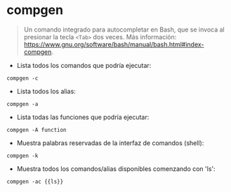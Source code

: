 # compgen

> Un comando integrado para autocompletar en Bash, que se invoca al presionar la tecla `<Tab>` dos veces.
> Más información: <https://www.gnu.org/software/bash/manual/bash.html#index-compgen>.

- Lista todos los comandos que podría ejecutar:

`compgen -c`

- Lista todos los alias:

`compgen -a`

- Lista todas las funciones que podría ejecutar:

`compgen -A function`

- Muestra palabras reservadas de la interfaz de comandos (shell):

`compgen -k`

- Muestra todos los comandos/alias disponibles comenzando con 'ls':

`compgen -ac {{ls}}`
